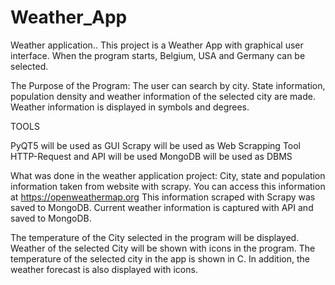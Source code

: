 # Weather_App
Weather application..
This project is a Weather App with graphical user interface.
When the program starts, Belgium, USA and Germany can be selected.

The Purpose of the Program:
The user can search by city.
State information, population density and weather information of the selected city are made.
Weather information is displayed in symbols and degrees.

TOOLS

PyQT5 will be used as GUI
Scrapy will be used as Web Scrapping Tool
HTTP-Request and API will be used 
MongoDB will be used as DBMS



What was done in the weather application project:
City, state and population information taken from website with scrapy.
You can access this information at https://openweathermap.org
This information scraped with Scrapy was saved to MongoDB.
Current weather information is captured with API and saved to MongoDB.

The temperature of the City selected in the program will be displayed.
Weather of the selected City will be shown with icons in the program.
The temperature of the selected city in the app is shown in C. In addition, the weather forecast is also displayed with icons.


